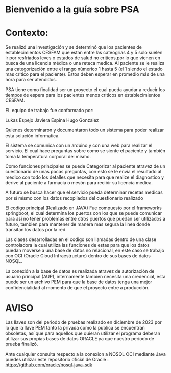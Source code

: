 # Bienvenido a la guía sobre PSA

# Contexto:
Se realizó una investigación y se determinó que los pacientes de establecimientos CESFAM que estan entre
las cateogrias 4 y 5 solo suelen ir por resfriados leves o estados de salud no criticos,por lo que vienen
en busca de una licencia médica o una reteca medica. Al paciente se le realiza una categorización entre
el rango númerico 1 hasta 5 (el 1 siendo el estado mas critico  para el paciente). Estos deben esperar en 
promedio más de una hora para ser atendidos.

PSA tiene como finalidad ser un proyecto el cual pueda ayudar a reducir los tiempos de espera para los pacientes menos criticos en establecimientos CESFAM.


EL equipo de trabajo fue conformado por:

Lukas Espejo
Javiera Espina
Hugo Gonzalez



Quienes determinaron y documentaron todo un sistema para poder realizar esta solución informatica.

El sistema se comunica con un arduino y con una web para realizar el servicio. El cual hace preguntas sobre como 
se siente el paciente y también toma la temperatura corporal del mismo.


Como funciones principales se puede Categorizar al paciente atravez de un cuestionario de unas pocas preguntas, con esto
se le envia el resultado al medico con todo los detalles que necesita para que realize el diagnostico y derive al paciente a farmacia o mesón
para recibir su licencia medica.

A futuro se busca hacer que el servicio pueda determinar recetas medicas por si mismo con los datos recopilados del cuestionario realizado



El codigo principal (Realizado en JAVA) Fue compuesto por el frameworks springboot, el cual determina los puertos con los que se puede comunicar 
para así no tener problemas entre otros puertos que puedan ser utilizados a futuro, tambien para mantener de manera mas segura la linea donde
transitan los datos por la red. 

Las clases desarrolladas en el codigo son llamadas dentro de una clase controladora la cual utiliza las funciones de estas para que los datos puedan moverse
a una base de datos no relacional, en este caso se trabajo con OCI (Oracle Cloud Infraestructure) dentro de sus bases de datos NOSQL.

La conexión a la base de datos es realizada atravez de autorización de usuario principal (AUP), internamente
tambien necesita una credencial, esta puede ser un archivo PEM para que la base de datos tenga una mejor confidencialidad al momento
de que el proyecto entre a producción.


# AVISO
Las llaves son del periodo de pruebas realizado en diciembre de 2023 por lo que la llave PEM tanto la privada como la publica se encuentran obsoletas, 
así que para aquellos que quieran utilizar el programa deberan utilizar sus propias bases de datos ORACLE
ya que nuestro periodo de prueba finalizó.


Ante cualquier consulta respecto a la conexion a NOSQL OCI mediante Java puedes utilizar este repositorio oficial de Oracle : https://github.com/oracle/nosql-java-sdk
